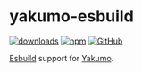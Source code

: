 # yakumo-esbuild

[![downloads](https://img.shields.io/npm/dm/yakumo-esbuild?style=flat-square)](https://www.npmjs.com/package/yakumo-esbuild)
[![npm](https://img.shields.io/npm/v/yakumo-esbuild?style=flat-square)](https://www.npmjs.com/package/yakumo-esbuild)
[![GitHub](https://img.shields.io/github/license/shigma/yakumo?style=flat-square)](https://github.com/shigma/yakumo/blob/master/LICENSE)

[Esbuild](https://esbuild.github.io) support for [Yakumo](https://github.com/shigma/yakumo).
